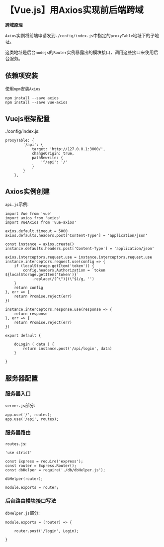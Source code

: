 # 【Vue.js】用Axios实现前后端跨域

**跨域原理**

`Axios`实例将前端申请发到`./config/index.js`中指定的`proxyTable`地址下的子地址。

这类地址是后台`nodejs`的`Router`实例暴露出的模块接口，调用这些接口来使用后台服务。

## 依赖项安装

使用`npm`安装`Axios`
```
npm install --save axios
npm install --save vue-axios
```

## Vuejs框架配置

./config/index.js:
```
proxyTable: {
        '/api': {
            target: 'http://127.0.0.1:3000/',
            changeOrigin: true,
            pathRewrite: {
                '^/api': '/'
            }
        }
    },
```

## Axios实例创建

`api.js`示例:
```
import Vue from 'vue'
import axios from 'axios'
import VueAxios from 'vue-axios'

axios.default.timeout = 5000
axios.defaults.headers.post['Content-Type'] = 'application/json'

const instance = axios.create()
instance.defaults.headers.post['Content-Type'] = 'application/json'

axios.interceptors.request.use = instance.interceptors.request.use
instance.interceptors.request.use(config => {
	if (localStorage.getItem('token')) {
		config.headers.Authorization = `token ${localStorage.getItem('token')}`
			.replace(/(^\")|(\"$)/g, '')
	}
	return config
}, err => {
	return Promise.reject(err)
})

instance.interceptors.response.use(response => {
	return response
}, err => {
	return Promise.reject(err)
})

export default {
	
	doLogin ( data ) {
		return instance.post('/api/login', data)
	}

}

```

## 服务器配置

### 服务器入口

`server.js`部分:
```
app.use('/', routes);
app.use('/api', routes);

```

### 服务器路由

`routes.js`:
```
'use strict'

const Express = require('express');
const router = Express.Router();
const dbHelper = require('./db/dbHelper.js');

dbHelper(router);

module.exports = router;

```

### 后台路由模块接口写法

`dbHelper.js`部分:
```
module.exports = (router) => {

	router.post('/login', Login);

}

```
